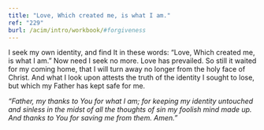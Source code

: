 ```yaml
---
title: "Love, Which created me, is what I am."
ref: "229"
burl: /acim/intro/workbook/#forgiveness
---
```


I seek my own identity, and find It in these words: “Love, Which created
me, is what I am.” Now need I seek no more. Love has prevailed. So still
it waited for my coming home, that I will turn away no longer from the
holy face of Christ. And what I look upon attests the truth of the
identity I sought to lose, but which my Father has kept safe for me.

*“Father, my thanks to You for what I am; for keeping my identity
untouched and sinless in the midst of all the thoughts of sin my foolish
mind made up. And thanks to You for saving me from them. Amen.”*

